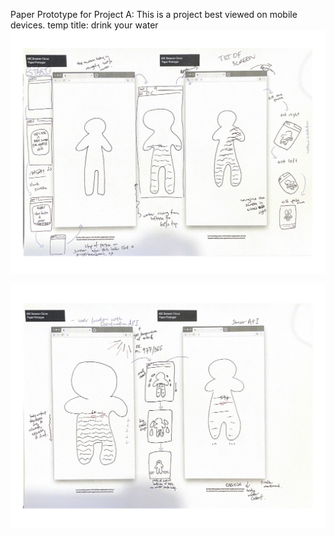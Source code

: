 Paper Prototype for Project A:
This is a project best viewed on mobile devices.
temp title: drink your water
![pp 1](assets/Cindy_ABC_projectA_pp_1.jpg)

![pp 2](assets/Cindy_ABC_projectA_pp_2.jpg)
